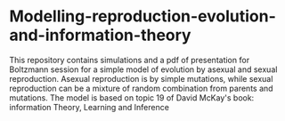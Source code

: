 # Modelling-reproduction-evolution-and-information-theory
This repository contains simulations and a pdf of presentation for Boltzmann session for a simple model of evolution by asexual and sexual reproduction. 
Asexual reproduction is by simple mutations, while sexual reproduction can be a mixture of random combination from parents and mutations.
The model is based on topic 19 of David McKay's book: information Theory, Learning and Inference
